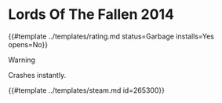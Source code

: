 # Lords Of The Fallen 2014
<!-- script:Aliases [
    "Lords Of The Fallen (2014)"
] -->

{{#template ../templates/rating.md status=Garbage installs=Yes opens=No}}

> [!WARNING]
> Crashes instantly.

{{#template ../templates/steam.md id=265300}}
